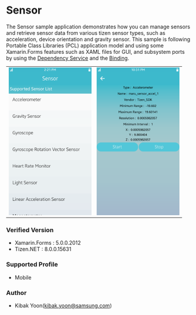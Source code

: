 # Sensor
The Sensor sample application demonstrates how you can manage sensors and retrieve sensor data from various tizen sensor types, such as acceleration, device orientation and gravity sensor.
This sample is following Portable Class Libraries (PCL) application model and using some Xamarin.Forms features such as XAML files for GUI, and subsystem ports by using the [Dependency Service](https://developer.xamarin.com/guides/xamarin-forms/application-fundamentals/dependency-service/) and the [Binding](https://developer.xamarin.com/guides/xamarin-forms/xaml/xaml-basics/data_binding_basics/).


<table>
<tr>
<td>
<center><img src='./Screenshots/Tizen/Main.png' height=400></center>
</td>
<td>
<center><img src='./Screenshots/Tizen/Accelerometer.png' height=400></center>
</td>
</tr>
</table>


### Verified Version
* Xamarin.Forms : 5.0.0.2012
* Tizen.NET : 8.0.0.15631

### Supported Profile
* Mobile

### Author
* Kibak Yoon(kibak.yoon@samsung.com)
